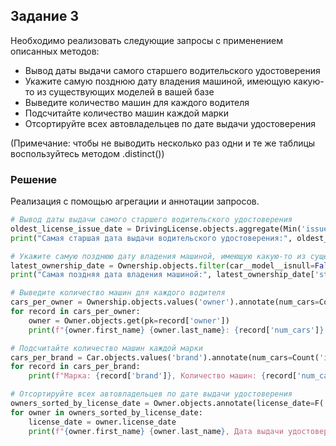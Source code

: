 ## Задание 3

Необходимо реализовать следующие запросы c применением описанных методов:
- Вывод даты выдачи самого старшего водительского удостоверения
- Укажите самую позднюю дату владения машиной, имеющую какую-то из существующих моделей в вашей базе
- Выведите количество машин для каждого водителя
- Подсчитайте количество машин каждой марки
- Отсортируйте всех автовладельцев по дате выдачи удостоверения 

(Примечание: чтобы не выводить несколько раз одни и те же таблицы воспользуйтесь методом .distinct())

### Решение
Реализация с помощью агрегации и аннотации запросов.

```python
# Вывод даты выдачи самого старшего водительского удостоверения
oldest_license_issue_date = DrivingLicense.objects.aggregate(Min('issue_date'))
print("Самая старшая дата выдачи водительского удостоверения:", oldest_license_issue_date['issue_date__min'])

# Укажите самую позднюю дату владения машиной, имеющую какую-то из существующих моделей в вашей базе
latest_ownership_date = Ownership.objects.filter(car__model__isnull=False).aggregate(Max('start_date'))
print("Самая поздняя дата владения машиной:", latest_ownership_date['start_date__max'])

# Выведите количество машин для каждого водителя
cars_per_owner = Ownership.objects.values('owner').annotate(num_cars=Count('car')).order_by('owner')
for record in cars_per_owner:
    owner = Owner.objects.get(pk=record['owner'])
    print(f"{owner.first_name} {owner.last_name}: {record['num_cars']} машин")

# Подсчитайте количество машин каждой марки
cars_per_brand = Car.objects.values('brand').annotate(num_cars=Count('id')).order_by('num_cars')
for record in cars_per_brand:
    print(f"Марка: {record['brand']}, Количество машин: {record['num_cars']}")

# Отсортируйте всех автовладельцев по дате выдачи удостоверения
owners_sorted_by_license_date = Owner.objects.annotate(license_date=F('driving_license__issue_date')).order_by('license_date')
for owner in owners_sorted_by_license_date:
    license_date = owner.license_date
    print(f"{owner.first_name} {owner.last_name}, Дата выдачи удостоверения: {license_date}")

```

